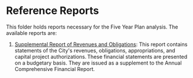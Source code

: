 # Reference Reports

This folder holds reports necessary for the Five Year Plan analysis. The 
available reports are:

1. [Supplemental Report of Revenues and Obligations](https://www.phila.gov/departments/office-of-the-director-of-finance/financial-reports/#/?table=Supplemental%20Report%20of%20Revenues%20and%20Obligations): This report contains statements of the City's revenues, obligations, appropriations, and capital project authorizations. These financial statements are presented on a budgetary basis. They are issued as a supplement to the Annual Comprehensive Financial Report.